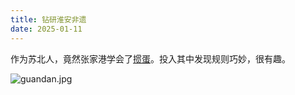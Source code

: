 ```yaml
---
title: 钻研淮安非遗
date: 2025-01-11
---
```


作为苏北人，竟然张家港学会了[掼蛋](https://baike.baidu.com/item/%E6%8E%BC%E8%9B%8B/10312030)。投入其中发现规则巧妙，很有趣。

![guandan.jpg](/guandan.jpg)